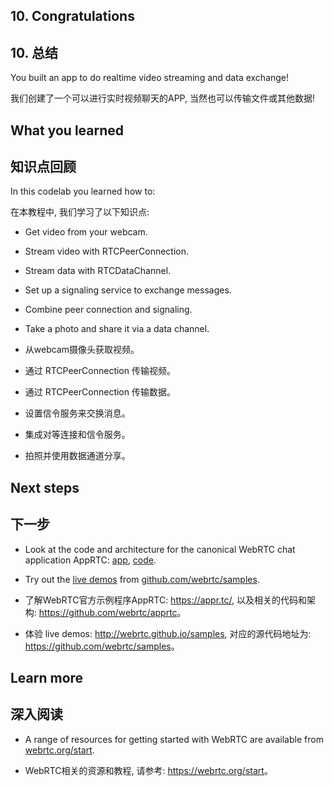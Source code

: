 ## 10. Congratulations

## 10. 总结

You built an app to do realtime video streaming and data exchange!

我们创建了一个可以进行实时视频聊天的APP, 当然也可以传输文件或其他数据!

## What you learned

## 知识点回顾

In this codelab you learned how to:

在本教程中, 我们学习了以下知识点:

- Get video from your webcam.
- Stream video with RTCPeerConnection.
- Stream data with RTCDataChannel.
- Set up a signaling service to exchange messages.
- Combine peer connection and signaling.
- Take a photo and share it via a data channel.

- 从webcam摄像头获取视频。
- 通过 RTCPeerConnection 传输视频。
- 通过 RTCPeerConnection 传输数据。
- 设置信令服务来交换消息。
- 集成对等连接和信令服务。
- 拍照并使用数据通道分享。

## Next steps

## 下一步

- Look at the code and architecture for the canonical WebRTC chat application AppRTC: [app](https://appr.tc/), [code](https://github.com/webrtc/apprtc).
- Try out the [live demos](http://webrtc.github.io/samples) from [github.com/webrtc/samples](https://github.com/webrtc/samples).

- 了解WebRTC官方示例程序AppRTC: <https://appr.tc/>, 以及相关的代码和架构: <https://github.com/webrtc/apprtc>。
- 体验 live demos: <http://webrtc.github.io/samples>, 对应的源代码地址为: <https://github.com/webrtc/samples>。

## Learn more

## 深入阅读

- A range of resources for getting started with WebRTC are available from [webrtc.org/start](https://webrtc.org/start).

- WebRTC相关的资源和教程, 请参考: <https://webrtc.org/start>。


